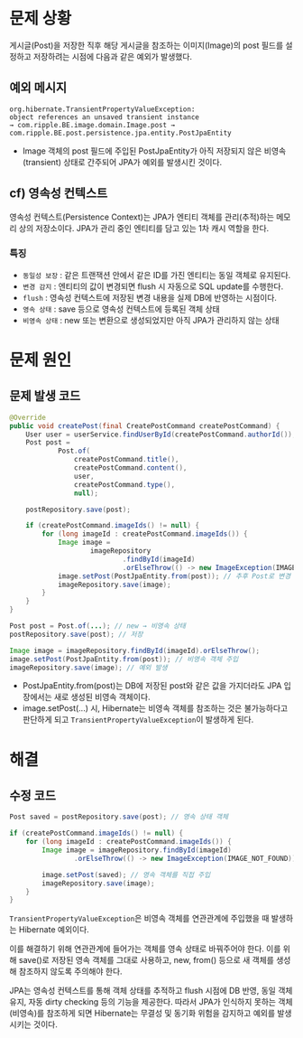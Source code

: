 # 문제 상황

게시글(Post)을 저장한 직후 해당 게시글을 참조하는 이미지(Image)의 post 필드를 설정하고 저장하려는 시점에 다음과 같은 예외가 발생했다.

## 예외 메시지

```
org.hibernate.TransientPropertyValueException:
object references an unsaved transient instance
→ com.ripple.BE.image.domain.Image.post → com.ripple.BE.post.persistence.jpa.entity.PostJpaEntity
```

- Image 객체의 post 필드에 주입된 PostJpaEntity가 아직 저장되지 않은 비영속(transient) 상태로 간주되어 JPA가 예외를 발생시킨 것이다.

## cf) 영속성 컨텍스트

영속성 컨텍스트(Persistence Context)는 JPA가 엔티티 객체를 관리(추적)하는 메모리 상의 저장소이다. JPA가 관리 중인 엔티티를 담고 있는 1차 캐시 역할을 한다.

### 특징

- `동일성 보장` : 같은 트랜잭션 안에서 같은 ID를 가진 엔티티는 동일 객체로 유지된다.
- `변경 감지` : 엔티티의 값이 변경되면 flush 시 자동으로 SQL update를 수행한다.
- `flush` : 영속성 컨텍스트에 저장된 변경 내용을 실제 DB에 반영하는 시점이다.
- `영속 상태` : save 등으로 영속성 컨텍스트에 등록된 객체 상태
- `비영속 상태` : new 또는 변환으로 생성되었지만 아직 JPA가 관리하지 않는 상태

# 문제 원인

## 문제 발생 코드

```java
@Override
public void createPost(final CreatePostCommand createPostCommand) {
    User user = userService.findUserById(createPostCommand.authorId());
    Post post =
            Post.of(
                createPostCommand.title(),
                createPostCommand.content(),
                user,
                createPostCommand.type(),
                null);

    postRepository.save(post);

    if (createPostCommand.imageIds() != null) {
        for (long imageId : createPostCommand.imageIds()) {
            Image image =
                    imageRepository
                            .findById(imageId)
                            .orElseThrow(() -> new ImageException(IMAGE_NOT_FOUND));
            image.setPost(PostJpaEntity.from(post)); // 추후 Post로 변경
            imageRepository.save(image);
        }
    }
}
```

```java
Post post = Post.of(...); // new → 비영속 상태
postRepository.save(post); // 저장

Image image = imageRepository.findById(imageId).orElseThrow();
image.setPost(PostJpaEntity.from(post)); // 비영속 객체 주입
imageRepository.save(image); // 예외 발생
```

- PostJpaEntity.from(post)는 DB에 저장된 post와 같은 값을 가지더라도 JPA 입장에서는 새로 생성된 비영속 객체이다.
- image.setPost(...) 시, Hibernate는 비영속 객체를 참조하는 것은 불가능하다고 판단하게 되고 `TransientPropertyValueException`이 발생하게 된다.

# 해결

## 수정 코드

```java
Post saved = postRepository.save(post); // 영속 상태 객체

if (createPostCommand.imageIds() != null) {
    for (long imageId : createPostCommand.imageIds()) {
        Image image = imageRepository.findById(imageId)
                .orElseThrow(() -> new ImageException(IMAGE_NOT_FOUND));

        image.setPost(saved); // 영속 객체를 직접 주입
        imageRepository.save(image);
    }
}
```

`TransientPropertyValueException`은 비영속 객체를 연관관계에 주입했을 때 발생하는 Hibernate 예외이다.

이를 해결하기 위해 연관관계에 들어가는 객체를 영속 상태로 바꿔주어야 한다. 이를 위해 save()로 저장된 영속 객체를 그대로 사용하고, new, from() 등으로 새 객체를 생성해 참조하지 않도록 주의해야 한다.

JPA는 영속성 컨텍스트를 통해 객체 상태를 추적하고 flush 시점에 DB 반영, 동일 객체 유지, 자동 dirty checking 등의 기능을 제공한다. 따라서 JPA가 인식하지 못하는 객체(비영속)를 참조하게 되면 Hibernate는 무결성 및 동기화 위험을 감지하고 예외를 발생시키는 것이다.
